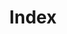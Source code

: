 ---
title: Index
url: /
description: Index Page
layout: index.html
permalink: false
function: home
vimeolink: 63512335
---
